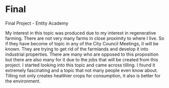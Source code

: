 # Final
Final Project - Entity Academy

My interest in this topic was produced due to my interest in regenerative farming. There are not very many farms in close proximity to where I live. So if they have become of topic in any of the City Council Meetings, it will be known. 
They are trying to get rid of the farmlands and develop it into industrial properties. There are many who are opposed to this proposition but there are also many for it due to the jobs that will be created from this project. I started looking into this topic and came across tilling. I found it extremely fascinating and a topic that not many people even know about. Tilling not only creates healthier crops for consumption, it also is better for the environment.

